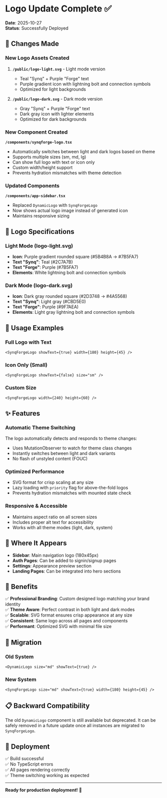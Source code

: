 # Logo Update Complete ✅

**Date**: 2025-10-27  
**Status**: Successfully Deployed

## 🎨 Changes Made

### New Logo Assets Created
1. **`/public/logo-light.svg`** - Light mode version
   - Teal "Synq" + Purple "Forge" text
   - Purple gradient icon with lightning bolt and connection symbols
   - Optimized for light backgrounds

2. **`/public/logo-dark.svg`** - Dark mode version
   - Gray "Synq" + Purple "Forge" text
   - Dark gray icon with lighter elements
   - Optimized for dark backgrounds

### New Component Created
**`/components/synqforge-logo.tsx`**
- Automatically switches between light and dark logos based on theme
- Supports multiple sizes (sm, md, lg)
- Can show full logo with text or icon only
- Custom width/height support
- Prevents hydration mismatches with theme detection

### Updated Components
**`/components/app-sidebar.tsx`**
- Replaced `DynamicLogo` with `SynqForgeLogo`
- Now shows actual logo image instead of generated icon
- Maintains responsive sizing

## 📐 Logo Specifications

### Light Mode (logo-light.svg)
- **Icon**: Purple gradient rounded square (#5B4B8A → #7B5FA7)
- **Text "Synq"**: Teal (#2C7A7B)
- **Text "Forge"**: Purple (#7B5FA7)
- **Elements**: White lightning bolt and connection symbols

### Dark Mode (logo-dark.svg)
- **Icon**: Dark gray rounded square (#2D3748 → #4A5568)
- **Text "Synq"**: Light gray (#CBD5E0)
- **Text "Forge"**: Purple (#9F7AEA)
- **Elements**: Light gray lightning bolt and connection symbols

## 🔧 Usage Examples

### Full Logo with Text
```tsx
<SynqForgeLogo showText={true} width={180} height={45} />
```

### Icon Only (Small)
```tsx
<SynqForgeLogo showText={false} size="sm" />
```

### Custom Size
```tsx
<SynqForgeLogo width={240} height={60} />
```

## ✨ Features

### Automatic Theme Switching
The logo automatically detects and responds to theme changes:
- Uses MutationObserver to watch for theme class changes
- Instantly switches between light and dark variants
- No flash of unstyled content (FOUC)

### Optimized Performance
- SVG format for crisp scaling at any size
- Lazy loading with `priority` flag for above-the-fold logos
- Prevents hydration mismatches with mounted state check

### Responsive & Accessible
- Maintains aspect ratio on all screen sizes
- Includes proper alt text for accessibility
- Works with all theme modes (light, dark, system)

## 📱 Where It Appears

- **Sidebar**: Main navigation logo (180x45px)
- **Auth Pages**: Can be added to signin/signup pages
- **Settings**: Appearance preview section
- **Landing Pages**: Can be integrated into hero sections

## 🎯 Benefits

✅ **Professional Branding**: Custom designed logo matching your brand identity  
✅ **Theme Aware**: Perfect contrast in both light and dark modes  
✅ **Scalable**: SVG format ensures crisp appearance at any size  
✅ **Consistent**: Same logo across all pages and components  
✅ **Performant**: Optimized SVG with minimal file size  

## 🔄 Migration

### Old System
```tsx
<DynamicLogo size="md" showText={true} />
```

### New System
```tsx
<SynqForgeLogo size="md" showText={true} width={180} height={45} />
```

## 📋 Backward Compatibility

The old `DynamicLogo` component is still available but deprecated. It can be safely removed in a future update once all instances are migrated to `SynqForgeLogo`.

## 🚀 Deployment

✅ Build successful  
✅ No TypeScript errors  
✅ All pages rendering correctly  
✅ Theme switching working as expected  

---

**Ready for production deployment!** 🎉

